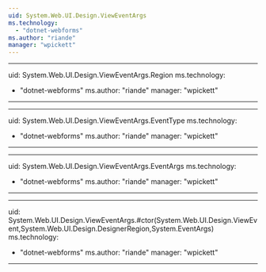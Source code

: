 ```yaml
---
uid: System.Web.UI.Design.ViewEventArgs
ms.technology: 
  - "dotnet-webforms"
ms.author: "riande"
manager: "wpickett"
---
```


---
uid: System.Web.UI.Design.ViewEventArgs.Region
ms.technology: 
  - "dotnet-webforms"
ms.author: "riande"
manager: "wpickett"
---

---
uid: System.Web.UI.Design.ViewEventArgs.EventType
ms.technology: 
  - "dotnet-webforms"
ms.author: "riande"
manager: "wpickett"
---

---
uid: System.Web.UI.Design.ViewEventArgs.EventArgs
ms.technology: 
  - "dotnet-webforms"
ms.author: "riande"
manager: "wpickett"
---

---
uid: System.Web.UI.Design.ViewEventArgs.#ctor(System.Web.UI.Design.ViewEvent,System.Web.UI.Design.DesignerRegion,System.EventArgs)
ms.technology: 
  - "dotnet-webforms"
ms.author: "riande"
manager: "wpickett"
---
